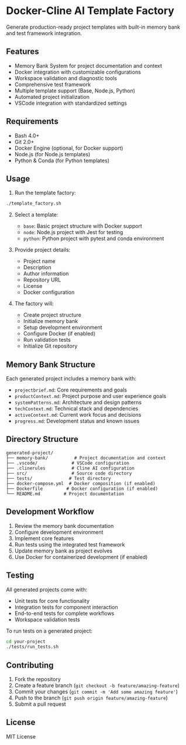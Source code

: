 # Docker-Cline AI Template Factory

Generate production-ready project templates with built-in memory bank and test framework integration.

## Features

* Memory Bank System for project documentation and context
* Docker integration with customizable configurations
* Workspace validation and diagnostic tools
* Comprehensive test framework
* Multiple template support (Base, Node.js, Python)
* Automated project initialization
* VSCode integration with standardized settings

## Requirements

* Bash 4.0+
* Git 2.0+
* Docker Engine (optional, for Docker support)
* Node.js (for Node.js templates)
* Python & Conda (for Python templates)

## Usage

1. Run the template factory:

```bash
./template_factory.sh
```

2. Select a template:
    * `base`: Basic project structure with Docker support
    * `node`: Node.js project with Jest for testing
    * `python`: Python project with pytest and conda environment

3. Provide project details:
    * Project name
    * Description
    * Author information
    * Repository URL
    * License
    * Docker configuration

4. The factory will:
    * Create project structure
    * Initialize memory bank
    * Setup development environment
    * Configure Docker (if enabled)
    * Run validation tests
    * Initialize Git repository

## Memory Bank Structure

Each generated project includes a memory bank with:

* `projectbrief.md`: Core requirements and goals
* `productContext.md`: Project purpose and user experience goals
* `systemPatterns.md`: Architecture and design patterns
* `techContext.md`: Technical stack and dependencies
* `activeContext.md`: Current work focus and decisions
* `progress.md`: Development status and known issues

## Directory Structure

```text
generated-project/
├── memory-bank/          # Project documentation and context
├── .vscode/             # VSCode configuration
├── .clinerules          # Cline AI configuration
├── src/                 # Source code directory
├── tests/              # Test directory
├── docker-compose.yml  # Docker composition (if enabled)
├── Dockerfile         # Docker configuration (if enabled)
└── README.md         # Project documentation
```

## Development Workflow

1. Review the memory bank documentation
2. Configure development environment
3. Implement core features
4. Run tests using the integrated test framework
5. Update memory bank as project evolves
6. Use Docker for containerized development (if enabled)

## Testing

All generated projects come with:

* Unit tests for core functionality
* Integration tests for component interaction
* End-to-end tests for complete workflows
* Workspace validation tests

To run tests on a generated project:

```bash
cd your-project
./tests/run_tests.sh
```

## Contributing

1. Fork the repository
2. Create a feature branch (`git checkout -b feature/amazing-feature`)
3. Commit your changes (`git commit -m 'Add some amazing feature'`)
4. Push to the branch (`git push origin feature/amazing-feature`)
5. Submit a pull request

## License

MIT License
